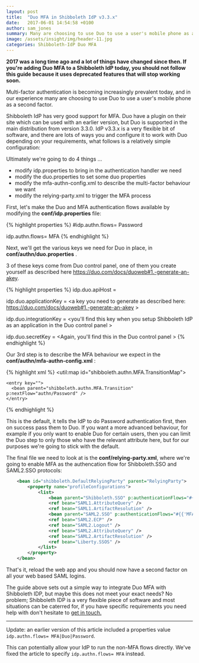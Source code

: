 ```yaml
---
layout: post
title:  "Duo MFA in Shibboleth IdP v3.3.x"
date:   2017-06-01 14:54:58 +0100
author: sam_jones
summary: Many are choosing to use Duo to use a user's mobile phone as a second factor
image: /assets/insight/img/header-11.jpg
categories: Shibboleth-IdP Duo MFA
---
```


**2017 was a long time ago and a lot of things have changed since then. If you're adding Duo MFA to a Shibboleth IdP today, you should not follow this guide because it uses deprecated features that will stop working soon.**

Multi-factor authentication is becoming increasingly prevalent today,
and in our experience many are choosing to use Duo to use a user's mobile
 phone as a second factor.

Shibboleth IdP has very good support for MFA. Duo have a plugin on their
 site which can be used with an earlier version, but Duo is supported in
 the main distribution from version 3.3.0. IdP v3.3.x is a very flexible bit
 of software, and there are lots of ways you and configure it to work with
  Duo depending on your requirements, what follows is a relatively simple
   configuration:

Ultimately we're going to do 4 things ...

* modify idp.properties to bring in the authentication handler we need
* modify the duo.properties to set some duo properties
* modify the mfa-authn-config.xml to describe the multi-factor behaviour we want
* modify the relying-party.xml to trigger the MFA process

First, let's make the Duo and MFA authentication flows available by modifying
 the **conf/idp.properties** file:

{% highlight properties %}
#idp.authn.flows= Password

idp.authn.flows= MFA
{% endhighlight %}

Next, we'll get the various keys we need for Duo in place, in **conf/authn/duo.properties** .

3 of these keys come from Duo control panel, one of them you create yourself as described here <https://duo.com/docs/duoweb#1.-generate-an-akey>.

{% highlight properties %}
idp.duo.apiHost = <the api host as specified in the duo control panel >

idp.duo.applicationKey = <a key you need to generate as described here: https://duo.com/docs/duoweb#1.-generate-an-akey >

idp.duo.integrationKey = <you'll find this key when you setup Shibboleth IdP as an application in the Duo control panel >

idp.duo.secretKey = <Again, you'll find this in the Duo control panel >
{% endhighlight %}

Our 3rd step is to describe the MFA behaviour we expect in the **conf/authn/mfa-authn-config.xml** :

{% highlight xml %}
<util:map id="shibboleth.authn.MFA.TransitionMap">
  <!-- First rule runs the Password login flow. -->
    <entry key="">
      <bean parent="shibboleth.authn.MFA.Transition" p:nextFlow="authn/Password" />
    </entry> 
  <!-- Second rule runs a function if Password succeeds, to determine whether an additional factor is required. -->
   <entry key="authn/Password">
     <bean parent="shibboleth.authn.MFA.Transition" p:nextFlowStrategy-ref="checkSecondFactor" />
   </entry>
   <!-- An implicit final rule will return whatever the final flow returns. -->
</util:map> 
<!-- Example script to see if second factor is required. -->
<bean id="checkSecondFactor" parent="shibboleth.ContextFunctions.Scripted" factory-method="inlineScript">
  <constructor-arg>
    <value>
      <![CDATA[
        nextFlow = "authn/Duo";
        nextFlow;   // pass control to second factor or end with the first
      ]]>
    </value>
  </constructor-arg>
</bean>
{% endhighlight %}

This is the default, it tells the IdP to do Password authentication first, then on success pass them to Duo. If you want a more advanced behaviour, for example if you only want to enable Duo for certain users, then you can limit the Duo step to only those who have the relevant attribute here, but for our purposes we're going to stick with the default.

The final file we need to look at is the **conf/relying-party.xml**, where we're going to enable MFA as the authencation flow for Shibboleth.SSO and SAML2.SSO protocols:

```xml
    <bean id="shibboleth.DefaultRelyingParty" parent="RelyingParty">
        <property name="profileConfigurations">
            <list>
                <bean parent="Shibboleth.SSO" p:authenticationFlows="#{{'MFA'}}" p:postAuthenticationFlows="attribute-release" />
                <ref bean="SAML1.AttributeQuery" />
                <ref bean="SAML1.ArtifactResolution" />
                <bean parent="SAML2.SSO" p:authenticationFlows="#{{'MFA'}}" p:postAuthenticationFlows="attribute-release" />
                <ref bean="SAML2.ECP" />
                <ref bean="SAML2.Logout" />
                <ref bean="SAML2.AttributeQuery" />
                <ref bean="SAML2.ArtifactResolution" />
                <ref bean="Liberty.SSOS" />
            </list>
        </property>
    </bean>
```

That's it, reload the web app and you should now have a second factor on all your web based SAML logins.

The guide above sets out a simple way to integrate Duo MFA with Shibboleth IDP, but maybe this does not meet your exact needs? No problem; Shibboleth IDP is a very flexible piece of software and most situations can be caterred for, if you have specific requirements you need help with don't hesitate to [get in touch.](/contact/)

-----
Update: an earlier version of this article included a properties value `idp.authn.flows= MFA|Duo|Password`.
 
This can potentially allow your IdP to run the non-MFA flows directly. We've fixed the article to 
specify `idp.authn.flows= MFA` instead.

